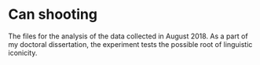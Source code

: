 # Can shooting
The files for the analysis of the data collected in August 2018. 
As a part of my doctoral dissertation, the experiment tests the possible root of linguistic iconicity.

